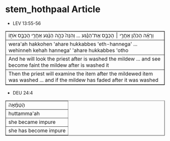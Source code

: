 # stem_hothpaal Article

* LEV 13:55-56
<table border="1" class="docutils">
<colgroup>
<col width="100%" />
</colgroup>
<tbody valign="top">
<tr class="row-odd"><td>וְרָאָ֨ה הַכֹּהֵ֜ן אַחֲרֵ֣י ׀ הֻכַּבֵּ֣ס אֶת־הַנֶּ֗גַע ... וְהִנֵּה֙ כֵּהָ֣ה הַנֶּ֔גַע אַחֲרֵ֖י הֻכַּבֵּ֣ס אֹת֑וֹ</td>
</tr>
<tr class="row-even"><td>wera'ah hakkohen 'ahare hukkabbes 'eth-hannega' ... wehinneh kehah hannega' 'ahare hukkabbes 'otho</td>
</tr>
<tr class="row-odd"><td>And he will look the priest after is washed the mildew ... and see become faint the mildew after is washed it</td>
</tr>
<tr class="row-even"><td>Then the priest will examine the item after the mildewed item was washed ... and if the mildew has faded after it was washed</td>
</tr>
</tbody>
</table>

* DEU 24:4
<table border="1" class="docutils">
<colgroup>
<col width="100%" />
</colgroup>
<tbody valign="top">
<tr class="row-odd"><td>הֻטַּמָּ֔אָה</td>
</tr>
<tr class="row-even"><td>huttamma'ah</td>
</tr>
<tr class="row-odd"><td>she became impure</td>
</tr>
<tr class="row-even"><td>she has become impure</td>
</tr>
</tbody>
</table>